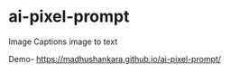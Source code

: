 # ai-pixel-prompt
Image Captions
image to text 

Demo- 
https://madhushankara.github.io/ai-pixel-prompt/
